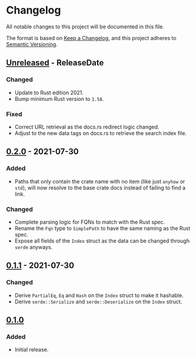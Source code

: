 <!-- markdownlint-disable MD024 -->

# Changelog

All notable changes to this project will be documented in this file.

The format is based on [Keep a Changelog](https://keepachangelog.com/en/1.0.0/),
and this project adheres to [Semantic Versioning](https://semver.org/spec/v2.0.0.html).

## [Unreleased] - ReleaseDate

### Changed

- Update to Rust edition 2021.
- Bump minimum Rust version to `1.58`.

### Fixed

- Correct URL retrieval as the docs.rs redirect logic changed.
- Adjust to the new data tags on docs.rs to retrieve the search index file.

## [0.2.0] - 2021-07-30

### Added

- Paths that only contain the crate name with no item (like just `anyhow` or `std`), will now
  resolve to the base crate docs instead of failing to find a link.

### Changed

- Complete parsing logic for FQNs to match with the Rust spec.
- Rename the `Fqn` type to `SimplePath` to have the same naming as the Rust spec.
- Expose all fields of the `Index` struct as the data can be changed through `serde` anyways.

## [0.1.1] - 2021-07-30

### Changed

- Derive `PartialEq`, `Eq` and `Hash` on the `Index` struct to make it hashable.
- Derive `serde::Serialize` and `serde::Deserialize` on the `Index` struct.

## [0.1.0]

### Added

- Initial release.

[Unreleased]: https://github.com/dnaka91/docsearch/compare/v0.2.0...HEAD
[0.2.0]: https://github.com/dnaka91/docsearch/compare/v0.1.1...v0.2.0
[0.1.1]: https://github.com/dnaka91/docsearch/compare/v0.1.0...v0.1.1
[0.1.0]: https://github.com/dnaka91/docsearch/releases/tag/v0.1.0
